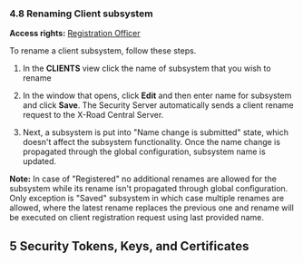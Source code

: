 ### 4.8 Renaming Client subsystem

**Access rights:** [Registration Officer](#xroad-registration-officer)

To rename a client subsystem, follow these steps.

1.  In the **CLIENTS** view click the name of subsystem that you wish to rename

2.  In the window that opens, click **Edit** and then enter name for subsystem and click **Save**. The Security Server automatically sends a client rename request to the X-Road Central Server.

3.  Next, a subsystem is put into "Name change is submitted" state, which doesn't affect the subsystem functionality. Once the name change is propagated through the global configuration, subsystem name is updated.

**Note:** In case of "Registered" no additional renames are allowed for the subsystem while its rename isn't propagated through global configuration. Only exception is "Saved" subsystem in which case multiple renames are allowed, where the latest rename replaces the previous one and rename will be executed on client registration request using last provided name.

## 5 Security Tokens, Keys, and Certificates